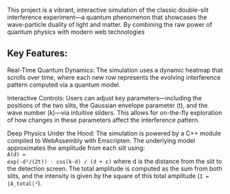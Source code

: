 This project is a vibrant, interactive simulation of the classic double-slit interference experiment—a quantum phenomenon that showcases the wave-particle duality of light and matter. By combining the raw power of quantum physics with modern web technologies

## Key Features:

Real-Time Quantum Dynamics:
The simulation uses a dynamic heatmap that scrolls over time, where each new row represents the evolving interference pattern computed via a quantum model.

Interactive Controls:
Users can adjust key parameters—including the positions of the two slits, the Gaussian envelope parameter (t), and the wave number (k)—via intuitive sliders. This allows for on-the-fly exploration of how changes in these parameters affect the interference pattern.

Deep Physics Under the Hood:
The simulation is powered by a C++ module compiled to WebAssembly with Emscripten. The underlying model approximates the amplitude from each slit using:
    <br><code>A(d) = exp(-d²/(2t)) · cos(k·d) / (d + ε)</code>
where d is the distance from the slit to the detection screen. The total amplitude is computed as the sum from both slits, and the intensity is given by the square of this total amplitude (<code>I = |A_total|²</code>).
